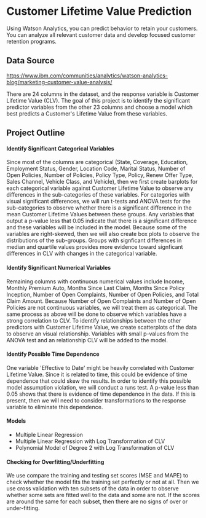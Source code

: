 # Customer Lifetime Value Prediction
Using Watson Analytics, you can predict behavior to retain your customers. You can analyze all relevant customer data and develop focused customer retention programs.

## Data Source
https://www.ibm.com/communities/analytics/watson-analytics-blog/marketing-customer-value-analysis/

There are 24 columns in the dataset, and the response variable is Customer Lifetime Value (CLV). The goal of this project is to identify the significant predictor variables from the other 23 columns and choose a model which best predicts a Customer's Lifetime Value from these variables. 

## Project Outline

#### Identify Significant Categorical Variables
Since most of the columns are categorical (State, Coverage, Education, Employment Status, Gender, Location Code, Marital Status, Number of Open Policies, Number of Policies, Policy Type, Policy, Renew Offer Type, Sales Channel, Vehicle Class, and Vehicle), then we first create barplots for each categorical variable against Customer Lifetime Value to observe any differences in the sub-categories of these variables. For categories with visual significant differences, we will run t-tests and ANOVA tests for the sub-categories to observe whether there is a significant difference in the mean Customer Lifetime Values between these groups. Any variables that output a p-value less that 0.05 indicate that there is a significant difference and these variables will be included in the model. Because some of the variables are right-skewed, then we will also create box plots to observe the distributions of the sub-groups. Groups with signficant differences in median and quartile values provides more evidence toward signficant differences in CLV with changes in the categorical variable.

#### Identify Significant Numerical Variables
Remaining columns with continuous numerical values include Income, Monthly Premium Auto, Months Since Last Claim, Months Since Policy Inception, Number of Open Complaints, Number of Open Policies, and Total Claim Amount. Because Number of Open Complaints and Number of Open Policies are not continuous variables, we will treat them as categorical. The same process as above will be done to observe which variables have a strong correlation to CLV. To identify relationships between the other predictors with Customer Lifetime Value, we create scatterplots of the data to observe an visual relationship. Variables with small p-values from the ANOVA test and an relationship CLV will be added to the model.

#### Identify Possible Time Dependence
One variable 'Effective to Date' might be heavily correlated with Customer Lifetime Value. Since it is related to time, this could be evidence of time dependence that could skew the results. In order to identify this possible model assumption violation, we will conduct a runs test. A p-value less than 0.05 shows that there is evidence of time dependence in the data. If this is present, then we will need to consider transformations to the response variable to eliminate this dependence.

#### Models
* Multiple Linear Regression
* Multiple Linear Regression with Log Transformation of CLV
* Polynomial Model of Degree 2 with Log Transformation of CLV

#### Checking for Overfitting/Underfitting
We use compare the training and testing set scores (MSE and MAPE) to check whether the model fits the training set perfectly or not at all. Then we use cross validation with ten subsets of the data in order to observe whether some sets are fitted well to the data and some are not. If the scores are around the same for each subset, then there are no signs of over or under-fitting.
